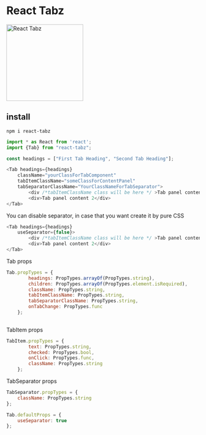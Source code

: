# React Tabz

<img width="200" alt="React Tabz" src="https://user-images.githubusercontent.com/26111842/55259878-2d804180-5267-11e9-9129-c69ade927066.png">

## install
`npm i react-tabz`

```javascript
import * as React from 'react';
import {Tab} from "react-tabz";

const headings = ["First Tab Heading", "Second Tab Heading"];

<Tab headings={headings}
    className="yourClassForTabComponent"
    tabItemClassName="someClassForContentPanel"
    tabSeparatorClassName="YourClassNameForTabSeparator">
        <div /*tabItemClassName class will be here */ >Tab panel content 1</div>
        <div>Tab panel content 2</div>
</Tab>
```

You can disable separator, in case that you want create it by pure CSS

```javascript
<Tab headings={headings}
    useSeparator={false}>
        <div /*tabItemClassName class will be here */ >Tab panel content 1</div>
        <div>Tab panel content 2</div>
</Tab>
```
Tab props
```javascript
Tab.propTypes = {
        headings: PropTypes.arrayOf(PropTypes.string),
        children: PropTypes.arrayOf(PropTypes.element.isRequired),
        className: PropTypes.string,
        tabItemClassName: PropTypes.string,
        tabSeparatorClassName: PropTypes.string,
        onTabChange: PropTypes.func
    };
    
```    
TabItem props
```javascript
TabItem.propTypes = {
        text: PropTypes.string,
        checked: PropTypes.bool,
        onClick: PropTypes.func,
        className: PropTypes.string
    };
```    
TabSeparator props
```javascript
TabSeparator.propTypes = {
    className: PropTypes.string
};

Tab.defaultProps = {
    useSeparator: true
};
```

